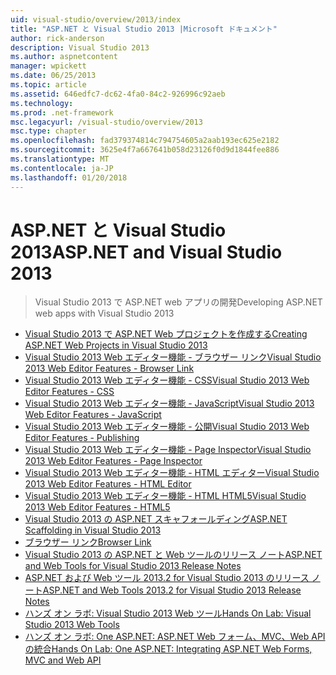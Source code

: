 ```yaml
---
uid: visual-studio/overview/2013/index
title: "ASP.NET と Visual Studio 2013 |Microsoft ドキュメント"
author: rick-anderson
description: Visual Studio 2013
ms.author: aspnetcontent
manager: wpickett
ms.date: 06/25/2013
ms.topic: article
ms.assetid: 646edfc7-dc62-4fa0-84c2-926996c92aeb
ms.technology: 
ms.prod: .net-framework
msc.legacyurl: /visual-studio/overview/2013
msc.type: chapter
ms.openlocfilehash: fad379374814c794754605a2aab193ec625e2182
ms.sourcegitcommit: 3625e4f7a667641b058d23126f0d9d1844fee886
ms.translationtype: MT
ms.contentlocale: ja-JP
ms.lasthandoff: 01/20/2018
---
```

<a name="aspnet-and-visual-studio-2013"></a><span data-ttu-id="1fc9a-103">ASP.NET と Visual Studio 2013</span><span class="sxs-lookup"><span data-stu-id="1fc9a-103">ASP.NET and Visual Studio 2013</span></span>
====================
> <span data-ttu-id="1fc9a-104">Visual Studio 2013 で ASP.NET web アプリの開発</span><span class="sxs-lookup"><span data-stu-id="1fc9a-104">Developing ASP.NET web apps with Visual Studio 2013</span></span>


- [<span data-ttu-id="1fc9a-105">Visual Studio 2013 で ASP.NET Web プロジェクトを作成する</span><span class="sxs-lookup"><span data-stu-id="1fc9a-105">Creating ASP.NET Web Projects in Visual Studio 2013</span></span>](creating-web-projects-in-visual-studio.md)
- [<span data-ttu-id="1fc9a-106">Visual Studio 2013 Web エディター機能 - ブラウザー リンク</span><span class="sxs-lookup"><span data-stu-id="1fc9a-106">Visual Studio 2013 Web Editor Features - Browser Link</span></span>](visual-studio-2013-web-editor-features-browser-link.md)
- [<span data-ttu-id="1fc9a-107">Visual Studio 2013 Web エディター機能 - CSS</span><span class="sxs-lookup"><span data-stu-id="1fc9a-107">Visual Studio 2013 Web Editor Features - CSS</span></span>](visual-studio-2013-web-editor-features-css.md)
- [<span data-ttu-id="1fc9a-108">Visual Studio 2013 Web エディター機能 - JavaScript</span><span class="sxs-lookup"><span data-stu-id="1fc9a-108">Visual Studio 2013 Web Editor Features - JavaScript</span></span>](visual-studio-2013-web-editor-features-javascript.md)
- [<span data-ttu-id="1fc9a-109">Visual Studio 2013 Web エディター機能 - 公開</span><span class="sxs-lookup"><span data-stu-id="1fc9a-109">Visual Studio 2013 Web Editor Features - Publishing</span></span>](visual-studio-2013-web-editor-features-publishing.md)
- [<span data-ttu-id="1fc9a-110">Visual Studio 2013 Web エディター機能 - Page Inspector</span><span class="sxs-lookup"><span data-stu-id="1fc9a-110">Visual Studio 2013 Web Editor Features - Page Inspector</span></span>](visual-studio-2013-web-editor-features-page-inspector.md)
- [<span data-ttu-id="1fc9a-111">Visual Studio 2013 Web エディター機能 - HTML エディター</span><span class="sxs-lookup"><span data-stu-id="1fc9a-111">Visual Studio 2013 Web Editor Features - HTML Editor</span></span>](visual-studio-2013-web-editor-features-html-editor.md)
- [<span data-ttu-id="1fc9a-112">Visual Studio 2013 Web エディター機能 - HTML HTML5</span><span class="sxs-lookup"><span data-stu-id="1fc9a-112">Visual Studio 2013 Web Editor Features - HTML5</span></span>](visual-studio-2013-web-editor-features-html5.md)
- [<span data-ttu-id="1fc9a-113">Visual Studio 2013 の ASP.NET スキャフォールディング</span><span class="sxs-lookup"><span data-stu-id="1fc9a-113">ASP.NET Scaffolding in Visual Studio 2013</span></span>](aspnet-scaffolding-overview.md)
- [<span data-ttu-id="1fc9a-114">ブラウザー リンク</span><span class="sxs-lookup"><span data-stu-id="1fc9a-114">Browser Link</span></span>](using-browser-link.md)
- [<span data-ttu-id="1fc9a-115">Visual Studio 2013 の ASP.NET と Web ツールのリリース ノート</span><span class="sxs-lookup"><span data-stu-id="1fc9a-115">ASP.NET and Web Tools for Visual Studio 2013 Release Notes</span></span>](release-notes.md)
- [<span data-ttu-id="1fc9a-116">ASP.NET および Web ツール 2013.2 for Visual Studio 2013 のリリース ノート</span><span class="sxs-lookup"><span data-stu-id="1fc9a-116">ASP.NET and Web Tools 2013.2 for Visual Studio 2013 Release Notes</span></span>](aspnet-and-web-tools-20132-preview-for-visual-studio-2013-release-notes.md)
- [<span data-ttu-id="1fc9a-117">ハンズ オン ラボ: Visual Studio 2013 Web ツール</span><span class="sxs-lookup"><span data-stu-id="1fc9a-117">Hands On Lab: Visual Studio 2013 Web Tools</span></span>](visual-studio-2013-web-tools.md)
- [<span data-ttu-id="1fc9a-118">ハンズ オン ラボ: One ASP.NET: ASP.NET Web フォーム、MVC、Web API の統合</span><span class="sxs-lookup"><span data-stu-id="1fc9a-118">Hands On Lab: One ASP.NET: Integrating ASP.NET Web Forms, MVC and Web API</span></span>](one-aspnet-integrating-aspnet-web-forms-mvc-and-web-api.md)
